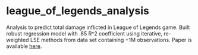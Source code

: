 # league_of_legends_analysis
Analysis to predict total damage inflicted in League of Legends game. Built robust regression model with .85 R^2 coefficient using iterative, re-weighted LSE methods from data set containing +1M observations. Paper is available [here](league_of_legends_analysis.pdf).
